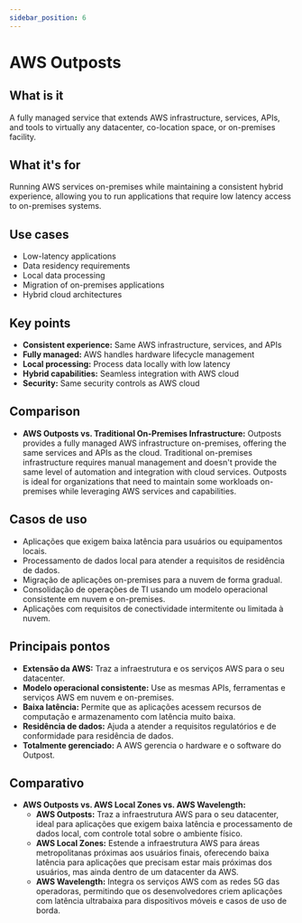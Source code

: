 ```yaml
---
sidebar_position: 6
---
```


# AWS Outposts

## What is it
A fully managed service that extends AWS infrastructure, services, APIs, and tools to virtually any datacenter, co-location space, or on-premises facility.

## What it's for
Running AWS services on-premises while maintaining a consistent hybrid experience, allowing you to run applications that require low latency access to on-premises systems.

## Use cases
- Low-latency applications
- Data residency requirements
- Local data processing
- Migration of on-premises applications
- Hybrid cloud architectures

## Key points
- **Consistent experience:** Same AWS infrastructure, services, and APIs
- **Fully managed:** AWS handles hardware lifecycle management
- **Local processing:** Process data locally with low latency
- **Hybrid capabilities:** Seamless integration with AWS cloud
- **Security:** Same security controls as AWS cloud

## Comparison
- **AWS Outposts vs. Traditional On-Premises Infrastructure:** Outposts provides a fully managed AWS infrastructure on-premises, offering the same services and APIs as the cloud. Traditional on-premises infrastructure requires manual management and doesn't provide the same level of automation and integration with cloud services. Outposts is ideal for organizations that need to maintain some workloads on-premises while leveraging AWS services and capabilities.

## Casos de uso
- Aplicações que exigem baixa latência para usuários ou equipamentos locais.
- Processamento de dados local para atender a requisitos de residência de dados.
- Migração de aplicações on-premises para a nuvem de forma gradual.
- Consolidação de operações de TI usando um modelo operacional consistente em nuvem e on-premises.
- Aplicações com requisitos de conectividade intermitente ou limitada à nuvem.

## Principais pontos
- **Extensão da AWS:** Traz a infraestrutura e os serviços AWS para o seu datacenter.
- **Modelo operacional consistente:** Use as mesmas APIs, ferramentas e serviços AWS em nuvem e on-premises.
- **Baixa latência:** Permite que as aplicações acessem recursos de computação e armazenamento com latência muito baixa.
- **Residência de dados:** Ajuda a atender a requisitos regulatórios e de conformidade para residência de dados.
- **Totalmente gerenciado:** A AWS gerencia o hardware e o software do Outpost.

## Comparativo
- **AWS Outposts vs. AWS Local Zones vs. AWS Wavelength:**
  - **AWS Outposts:** Traz a infraestrutura AWS para o seu datacenter, ideal para aplicações que exigem baixa latência e processamento de dados local, com controle total sobre o ambiente físico.
  - **AWS Local Zones:** Estende a infraestrutura AWS para áreas metropolitanas próximas aos usuários finais, oferecendo baixa latência para aplicações que precisam estar mais próximas dos usuários, mas ainda dentro de um datacenter da AWS.
  - **AWS Wavelength:** Integra os serviços AWS com as redes 5G das operadoras, permitindo que os desenvolvedores criem aplicações com latência ultrabaixa para dispositivos móveis e casos de uso de borda. 